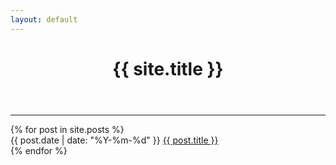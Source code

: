 ```yaml
---
layout: default
---
```


<header>
  <h1>{{ site.title }}</h1>
</header>

<hr class="stylish"/>

<main class="home-main">
  <section id="posts">
    <div class="parent">
      {% for post in site.posts %}
        <div class="post-wrapper">
          <time class="post-date" datetime="{{ post.date | date_to_xmlschema }}">{{ post.date | date: "%Y-%m-%d" }}</time>
          <a class="post-link" href="{{ post.url }}">
            {{ post.title }}
          </a>
        </div>
      {% endfor %}
    </div>
  </section>
</main>
